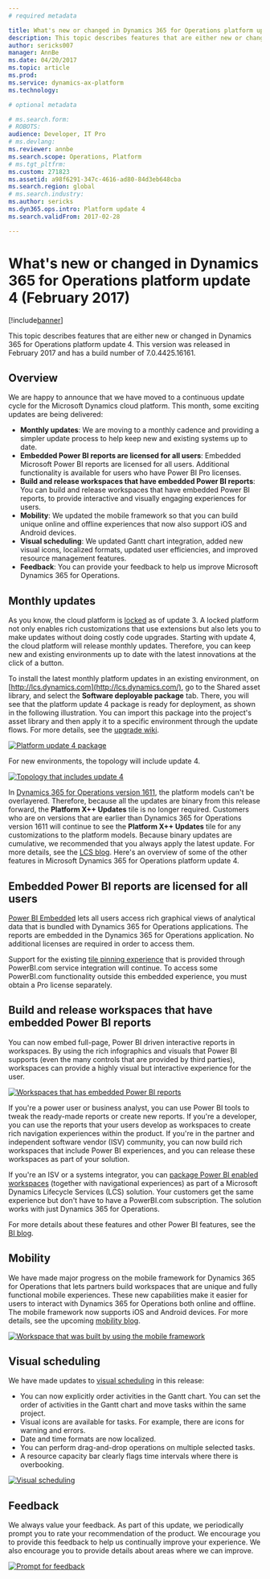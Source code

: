 ```yaml
---
# required metadata

title: What's new or changed in Dynamics 365 for Operations platform update 4 (February 2017)
description: This topic describes features that are either new or changed in Dynamics 365 for Operations platform update 4. This version was released in February 2017 and has a build number of 7.0.4425.16161.
author: sericks007
manager: AnnBe
ms.date: 04/20/2017
ms.topic: article
ms.prod: 
ms.service: dynamics-ax-platform
ms.technology: 

# optional metadata

# ms.search.form: 
# ROBOTS: 
audience: Developer, IT Pro
# ms.devlang: 
ms.reviewer: annbe
ms.search.scope: Operations, Platform
# ms.tgt_pltfrm: 
ms.custom: 271823
ms.assetid: a98f6291-347c-4616-ad80-84d3eb648cba
ms.search.region: global
# ms.search.industry: 
ms.author: sericks
ms.dyn365.ops.intro: Platform update 4
ms.search.validFrom: 2017-02-28

---
```


# What's new or changed in Dynamics 365 for Operations platform update 4 (February 2017)

[!include[banner](../includes/banner.md)]


This topic describes features that are either new or changed in Dynamics 365 for Operations platform update 4. This version was released in February 2017 and has a build number of 7.0.4425.16161.

Overview
--------

We are happy to announce that we have moved to a continuous update cycle for the Microsoft Dynamics cloud platform. This month, some exciting updates are being delivered:

-   **Monthly updates**: We are moving to a monthly cadence and providing a simpler update process to help keep new and existing systems up to date.
-   **Embedded Power BI reports are licensed for all users**: Embedded Microsoft Power BI reports are licensed for all users. Additional functionality is available for users who have Power BI Pro licenses.
-   **Build and release workspaces that have embedded Power BI reports**: You can build and release workspaces that have embedded Power BI reports, to provide interactive and visually engaging experiences for users.
-   **Mobility**: We updated the mobile framework so that you can build unique online and offline experiences that now also support iOS and Android devices.
-   **Visual scheduling**: We updated Gantt chart integration, added new visual icons, localized formats, updated user efficiencies, and improved resource management features.
-   **Feedback**: You can provide your feedback to help us improve Microsoft Dynamics 365 for Operations.

## Monthly updates
As you know, the cloud platform is [locked](whats-new-platform-update-3.md) as of update 3. A locked platform not only enables rich customizations that use extensions but also lets you to make updates without doing costly code upgrades. Starting with update 4, the cloud platform will release monthly updates. Therefore, you can keep new and existing environments up to date with the latest innovations at the click of a button. 

To install the latest monthly platform updates in an existing environment, on [http://lcs.dynamics.com](http://lcs.dynamics.com/), go to the Shared asset library, and select the **Software deployable package** tab. There, you will see that the platform update 4 package is ready for deployment, as shown in the following illustration. You can import this package into the project's asset library and then apply it to a specific environment through the update flows. For more details, see the [upgrade wiki](https://ax.help.dynamics.com/en/wiki/update-the-dynamics-ax-platform-to-the-august-2016-release/#import-the-platform-update-package). 

[![Platform update 4 package](./media/1111111-1024x171.png)](./media/1111111.png) 

For new environments, the topology will include update 4. 

[![Topology that includes update 4](./media/2222222222.png)](./media/2222222222.png) 

In [Dynamics 365 for Operations version 1611](whats-new-platform-update-3.md), the platform models can't be overlayered. Therefore, because all the updates are binary from this release forward, the **Platform X++ Updates** tile is no longer required. Customers who are on versions that are earlier than Dynamics 365 for Operations version 1611 will continue to see the **Platform X++ Updates** tile for any customizations to the platform models. Because binary updates are cumulative, we recommended that you always apply the latest update. For more details, see the [LCS blog](https://blogs.msdn.microsoft.com/lcs/2017/01/26/january-2017-release-notes/). Here's an overview of some of the other features in Microsoft Dynamics 365 for Operations platform update 4.

## Embedded Power BI reports are licensed for all users
[Power BI Embedded](../analytics/embed-power-bi-workspaces.md) lets all users access rich graphical views of analytical data that is bundled with Dynamics 365 for Operations applications. The reports are embedded in the Dynamics 365 for Operations application. No additional licenses are required in order to access them. 

Support for the existing [tile pinning experience](https://blogs.msdn.microsoft.com/dynamicsaxbi/2016/07/06/pinning-power-bi-reports-to-dynamics-ax-client/) that is provided through PowerBI.com service integration will continue. To access some PowerBI.com functionality outside this embedded experience, you must obtain a Pro license separately.

## Build and release workspaces that have embedded Power BI reports
You can now embed full-page, Power BI driven interactive reports in workspaces. By using the rich infographics and visuals that Power BI supports (even the many controls that are provided by third parties), workspaces can provide a highly visual but interactive experience for the user. 

[![Workspaces that has embedded Power BI reports](./media/3333333333-1024x551.png)](./media/3333333333.png) 

If you're a power user or business analyst, you can use Power BI tools to tweak the ready-made reports or create new reports. If you're a developer, you can use the reports that your users develop as workspaces to create rich navigation experiences within the product. If you're in the partner and independent software vendor (ISV) community, you can now build rich workspaces that include Power BI experiences, and you can release these workspaces as part of your solution. 

If you're an ISV or a systems integrator, you can [package Power BI enabled workspaces](../analytics/power-bi-embedded-integration.md) (together with navigational experiences) as part of a Microsoft Dynamics Lifecycle Services (LCS) solution. Your customers get the same experience but don't have to have a PowerBI.com subscription. The solution works with just Dynamics 365 for Operations. 

For more details about these features and other Power BI features, see the [BI blog](https://blogs.msdn.microsoft.com/dynamicsaxbi/).

## Mobility
We have made major progress on the mobile framework for Dynamics 365 for Operations that lets partners build workspaces that are unique and fully functional mobile experiences. These new capabilities make it easier for users to interact with Dynamics 365 for Operations both online and offline. The mobile framework now supports iOS and Android devices. For more details, see the upcoming [mobility blog](https://blogs.msdn.microsoft.com/Dynamics365forOperationsMobile/). 

[![Workspace that was built by using the mobile framework](./media/444444444444-1024x533.png)](./media/444444444444.png)

## Visual scheduling
We have made updates to [visual scheduling](../user-interface/gantt-development-guide.md) in this release:

-   You can now explicitly order activities in the Gantt chart. You can set the order of activities in the Gantt chart and move tasks within the same project.
-   Visual icons are available for tasks. For example, there are icons for warning and errors.
-   Date and time formats are now localized.
-   You can perform drag-and-drop operations on multiple selected tasks.
-   A resource capacity bar clearly flags time intervals where there is overbooking.

[![Visual scheduling](./media/55555555555-1024x539.png)](./media/55555555555.png)

## Feedback
We always value your feedback. As part of this update, we periodically prompt you to rate your recommendation of the product. We encourage you to provide this feedback to help us continually improve your experience. We also encourage you to provide details about areas where we can improve. 

[![Prompt for feedback](./media/6666666666-1024x453.png)](./media/6666666666.png)




